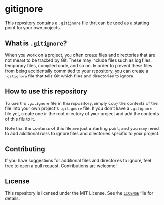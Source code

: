 # gitignore

This repository contains a `.gitignore` file that can be used as a starting point for your own projects.

## What is `.gitignore`?

When you work on a project, you often create files and directories that are not meant to be tracked by Git. These may include files such as log files, temporary files, compiled code, and so on. In order to prevent these files from being accidentally committed to your repository, you can create a `.gitignore` file that tells Git which files and directories to ignore.

## How to use this repository

To use the `.gitignore` file in this repository, simply copy the contents of the file into your own project's `.gitignore` file. If you don't have a `.gitignore` file yet, create one in the root directory of your project and add the contents of this file to it.

Note that the contents of this file are just a starting point, and you may need to add additional rules to ignore files and directories specific to your project.

## Contributing

If you have suggestions for additional files and directories to ignore, feel free to open a pull request. Contributions are welcome!

## License

This repository is licensed under the MIT License. See the [`LICENSE`](./LICENSE) file for details.

